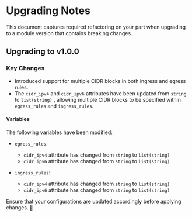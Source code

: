 # Upgrading Notes

This document captures required refactoring on your part when upgrading to a module version that contains breaking changes.

## Upgrading to v1.0.0

### Key Changes

- Introduced support for multiple CIDR blocks in both ingress and egress rules.
- The `cidr_ipv4` and `cidr_ipv6` attributes have been updated from `string` to `list(string)` , allowing multiple CIDR blocks to be specified within `egress_rules` and `ingress_rules`.

#### Variables

The following variables have been modified:

- `egress_rules`:
    - `cidr_ipv4` attribute has changed from `string` to `list(string)`
    - `cidr_ipv6` attribute has changed from `string` to `list(string)`
    
- `ingress_rules`:
    - `cidr_ipv4` attribute has changed from `string` to `list(string)`
    - `cidr_ipv6` attribute has changed from `string` to `list(string)`

Ensure that your configurations are updated accordingly before applying changes. 🚀